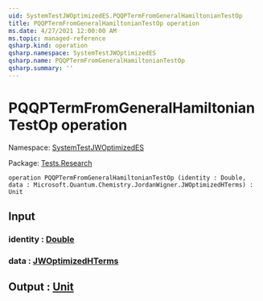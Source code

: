 ```yaml
---
uid: SystemTestJWOptimizedES.PQQPTermFromGeneralHamiltonianTestOp
title: PQQPTermFromGeneralHamiltonianTestOp operation
ms.date: 4/27/2021 12:00:00 AM
ms.topic: managed-reference
qsharp.kind: operation
qsharp.namespace: SystemTestJWOptimizedES
qsharp.name: PQQPTermFromGeneralHamiltonianTestOp
qsharp.summary: ''
---
```


# PQQPTermFromGeneralHamiltonianTestOp operation

Namespace: [SystemTestJWOptimizedES](xref:SystemTestJWOptimizedES)

Package: [Tests.Research](https://nuget.org/packages/Tests.Research)




```qsharp
operation PQQPTermFromGeneralHamiltonianTestOp (identity : Double, data : Microsoft.Quantum.Chemistry.JordanWigner.JWOptimizedHTerms) : Unit
```


## Input

### identity : [Double](xref:microsoft.quantum.qsharp.valueliterals#double-literals)




### data : [JWOptimizedHTerms](xref:Microsoft.Quantum.Chemistry.JordanWigner.JWOptimizedHTerms)





## Output : [Unit](xref:microsoft.quantum.qsharp.valueliterals#unit-literal)

